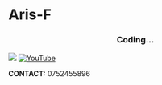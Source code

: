 # Aris-F

<h3 align="center">Coding...</h3>
<div>
  <a href = "mailto:aris.s.favor@gmail.com" target = "blank"><img src = "https://img.shields.io/badge/-Gmail-%23333?style=for-the-badge&logo=gmail&logoColor=white"></a> 
  <a href = "https://www.youtube.com/channel/UCoS0B5oLnAcCZpk8guzLgVw" target = "blank"><img alt="YouTube" src="https://www.google.com/imgres?imgurl=https%3A%2F%2Fpng.pngtree.com%2Fpng-vector%2F20190725%2Fourlarge%2Fpngtree-youtube-square-png-png-image_1589629.jpg&tbnid=AYXhUoFT_Hmc_M&vet=12ahUKEwin-PjG5fyCAxV9rCcCHZquBEQQMygGegQIARBM..i&imgrefurl=https%3A%2F%2Fpngtree.com%2Ffreepng%2Fyoutube-square-png_4867066.html&docid=DBVZme_DSbLy_M&w=640&h=640&q=youtube%20icon%20vector&hl=en&ved=2ahUKEwin-PjG5fyCAxV9rCcCHZquBEQQMygGegQIARBM"></a>

  <br>
  <p><b>CONTACT:</b> 0752455896</p> 
  
</div>
